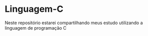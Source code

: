 # Linguagem-C
Neste repositório estarei compartilhando meus estudo utilizando a linguagem de programação C
